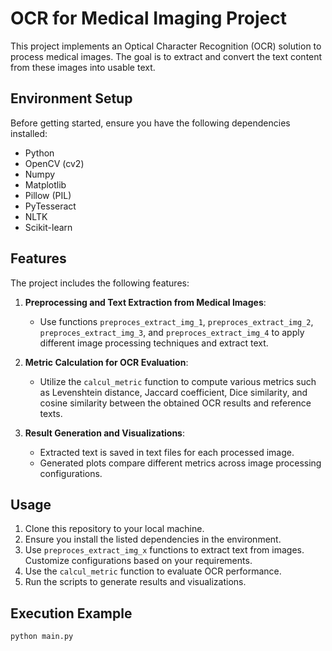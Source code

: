 # OCR for Medical Imaging Project

This project implements an Optical Character Recognition (OCR) solution to process medical images. The goal is to extract and convert the text content from these images into usable text.

## Environment Setup

Before getting started, ensure you have the following dependencies installed:
- Python 
- OpenCV (cv2)
- Numpy
- Matplotlib
- Pillow (PIL)
- PyTesseract
- NLTK
- Scikit-learn

## Features

The project includes the following features:

1. **Preprocessing and Text Extraction from Medical Images**:
   - Use functions `preproces_extract_img_1`, `preproces_extract_img_2`, `preproces_extract_img_3`, and `preproces_extract_img_4` to apply different image processing techniques and extract text.

2. **Metric Calculation for OCR Evaluation**:
   - Utilize the `calcul_metric` function to compute various metrics such as Levenshtein distance, Jaccard coefficient, Dice similarity, and cosine similarity between the obtained OCR results and reference texts.

3. **Result Generation and Visualizations**:
   - Extracted text is saved in text files for each processed image.
   - Generated plots compare different metrics across image processing configurations.

## Usage

1. Clone this repository to your local machine.
2. Ensure you install the listed dependencies in the environment.
3. Use `preproces_extract_img_x` functions to extract text from images. Customize configurations based on your requirements.
4. Use the `calcul_metric` function to evaluate OCR performance.
5. Run the scripts to generate results and visualizations.

## Execution Example

```bash
python main.py
